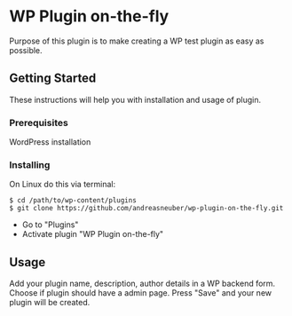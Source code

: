 # WP Plugin on-the-fly
Purpose of this plugin is to make creating a WP test plugin as easy as possible.

## Getting Started
These instructions will help you with installation and usage of plugin.

### Prerequisites
WordPress installation

### Installing
On Linux do this via terminal:
```
$ cd /path/to/wp-content/plugins
$ git clone https://github.com/andreasneuber/wp-plugin-on-the-fly.git
```
- Go to "Plugins"
- Activate plugin "WP Plugin on-the-fly"

## Usage
Add your plugin name, description, author details in a WP backend form. 
Choose if plugin should have a admin page. Press "Save" and your new plugin will be created.
